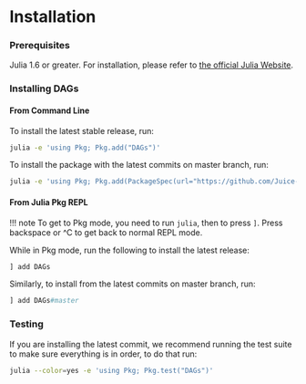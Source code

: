 # Installation

### Prerequisites

Julia 1.6 or greater. For installation, please refer to [the official Julia Website](https://julialang.org/downloads/).

### Installing DAGs

#### From Command Line

To install the latest stable release, run:

```bash
julia -e 'using Pkg; Pkg.add("DAGs")'
```

To install the package with the latest commits on master branch, run:

```bash
julia -e 'using Pkg; Pkg.add(PackageSpec(url="https://github.com/Juice-jl/DAGs.jl.git"))'
```

#### From Julia Pkg REPL

!!! note
    To get to Pkg mode, you need to run `julia`, then to press `]`. Press backspace or ^C to get back to normal REPL mode.

While in Pkg mode, run the following to install the latest release:

```julia
] add DAGs
```

Similarly, to install from the latest commits on master branch, run:

```julia
] add DAGs#master
```

### Testing

If you are installing the latest commit, we recommend running the test suite to make sure everything is in order, to do that run:

```bash
julia --color=yes -e 'using Pkg; Pkg.test("DAGs")'
```
